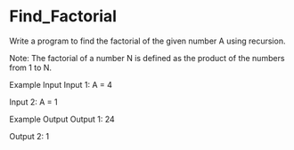 # Find_Factorial

Write a program to find the factorial of the given number A using recursion.

Note: The factorial of a number N is defined as the product of the numbers from 1 to N.

Example Input Input 1: A = 4

Input 2: A = 1

Example Output Output 1: 24

Output 2: 1

